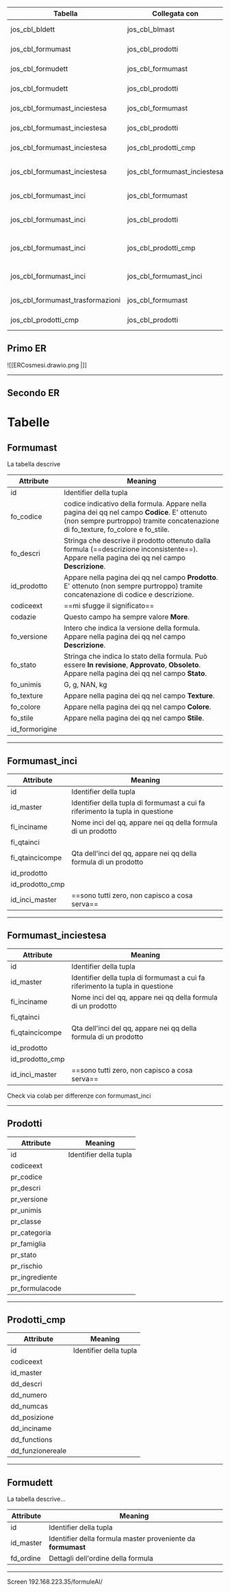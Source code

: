 
| Tabella                          | Collegata con                | Join                | Collegamento                                                                |
| -------------------------------- | ---------------------------- | ------------------- | --------------------------------------------------------------------------- |
| jos_cbl_bldett                   | jos_cbl_blmast               | INNER JOIN          | jos_cbl_bldett.id_master=jos_cbl_blmast.id                                  |
| jos_cbl_formumast                | jos_cbl_prodotti             | ==INNER JOIN==      | jos_cbl_formumast.id_prodotto=jos_cbl_prodotti.id                           |
| jos_cbl_formudett                | jos_cbl_formumast            | ==INNER JOIN==      | jos_cbl_formudett.id_master=jos_cbl_formumast.id                            |
| jos_cbl_formudett                | jos_cbl_prodotti             | ==INNER JOIN==      | jos_cbl_formudett.id_componente=jos_cbl_prodotti.id                         |
| jos_cbl_formumast_inciestesa     | jos_cbl_formumast            | ==INNER JOIN==      | jos_cbl_formumast_inciestesa.id_master=jos_cbl_formumast.id                 |
| jos_cbl_formumast_inciestesa     | jos_cbl_prodotti             | ==INNER JOIN==      | jos_cbl_formumast_inciestesa.id_prodotto=jos_cbl_prodotti.id                |
| jos_cbl_formumast_inciestesa     | jos_cbl_prodotti_cmp         | ==INNER JOIN==      | jos_cbl_formumast_inciestesa.id_prodotto_cmp=jos_cbl_prodotti_cmp.id        |
| jos_cbl_formumast_inciestesa     | jos_cbl_formumast_inciestesa | ==LEFT OUTER JOIN== | jos_cbl_formumast_inciestesa.id=jos_cbl_formumast_inciestesa.id_inci_master |
| jos_cbl_formumast_inci           | jos_cbl_formumast            | ==INNER JOIN==      | jos_cbl_formumast_inci.id_master=jos_cbl_formumast.id                       |
| jos_cbl_formumast_inci           | jos_cbl_prodotti             | ==LEFT OUTER JOIN== | jos_cbl_formumast_inci.id_prodotto=jos_cbl_prodotti.id                      |
| jos_cbl_formumast_inci           | jos_cbl_prodotti_cmp         | ==LEFT OUTER JOIN== | jos_cbl_formumast_inci.id_prodotto_cmp=jos_cbl_prodotti_cmp.id              |
| jos_cbl_formumast_inci           | jos_cbl_formumast_inci       | ==LEFT OUTER JOIN== | jos_cbl_formumast_inci.id_inci_master=jos_cbl_formumast_inci.id             |
| jos_cbl_formumast_trasformazioni | jos_cbl_formumast            | INNER JOIN          | jos_cbl_formumast_trasformazioni.id_master=jos_cbl_formumast.id             |
| jos_cbl_prodotti_cmp             | jos_cbl_prodotti             | ==INNER JOIN==      | jos_cbl_prodotti_cmp.id_master=jos_cbl_prodotti.id                          |

## Primo ER

![[ERCosmesi.drawio.png |]]

-----

## Secondo ER


# Tabelle

## Formumast
La tabella descrive

| Attribute      | Meaning                                                                                                                                                                          |
| -------------- | -------------------------------------------------------------------------------------------------------------------------------------------------------------------------------- |
| id             | Identifier della tupla                                                                                                                                                           |
| fo_codice      | codice indicativo della formula. Appare nella pagina dei qq nel campo **Codice**. E' ottenuto (non sempre purtroppo) tramite concatenazione di fo_texture, fo_colore e fo_stile. |
| fo_descri      | Stringa che descrive il prodotto ottenuto dalla formula (==descrizione inconsistente==). Appare nella pagina dei qq nel campo **Descrizione**.                                   |
| id_prodotto    | Appare nella pagina dei qq nel campo **Prodotto**. E' ottenuto (non sempre purtroppo) tramite concatenazione di codice e descrizione.                                            |
| codiceext      | ==mi sfugge il significato==                                                                                                                                                     |
| codazie        | Questo campo ha sempre valore **More**.                                                                                                                                          |
| fo_versione    | Intero che indica la versione della formula. Appare nella pagina dei qq nel campo **Descrizione**.                                                                               |
| fo_stato       | Stringa che indica lo stato della formula. Può essere **In revisione**, **Approvato**, **Obsoleto**. Appare nella pagina dei qq nel campo **Stato**.                             |
| fo_unimis      | G, g, NAN, kg                                                                                                                                                                    |
| fo_texture     | Appare nella pagina dei qq nel campo **Texture**.                                                                                                                                |
| fo_colore      | Appare nella pagina dei qq nel campo **Colore**.                                                                                                                                 |
| fo_stile       | Appare nella pagina dei qq nel campo **Stile**.                                                                                                                                  |
| id_formorigine |                                                                                                                                                                                  |

-----

## Formumast_inci

| Attribute       | Meaning                                                                        |
| --------------- | ------------------------------------------------------------------------------ |
| id              | Identifier della tupla                                                         |
| id_master       | Identifier della tupla di formumast a cui fa riferimento la tupla in questione |
| fi_inciname     | Nome inci del qq, appare nei qq della formula di un prodotto                   |
| fi_qtainci      |                                                                                |
| fi_qtaincicompe | Qta dell'inci del qq, appare nei qq della formula di un prodotto               |
| id_prodotto     |                                                                                |
| id_prodotto_cmp |                                                                                |
| id_inci_master  | ==sono tutti zero, non capisco a cosa serva==                                  |

-----

## Formumast_inciestesa

| Attribute       | Meaning                                                                        |
| --------------- | ------------------------------------------------------------------------------ |
| id              | Identifier della tupla                                                         |
| id_master       | Identifier della tupla di formumast a cui fa riferimento la tupla in questione |
| fi_inciname     | Nome inci del qq, appare nei qq della formula di un prodotto                   |
| fi_qtainci      |                                                                                |
| fi_qtaincicompe | Qta dell'inci del qq, appare nei qq della formula di un prodotto               |
| id_prodotto     |                                                                                |
| id_prodotto_cmp |                                                                                |
| id_inci_master  | ==sono tutti zero, non capisco a cosa serva==                                  |

Check via colab per differenze con formumast_inci

-----

## Prodotti

| Attribute      | Meaning                |
| -------------- | ---------------------- |
| id             | Identifier della tupla |
| codiceext      |                        |
| pr_codice      |                        |
| pr_descri      |                        |
| pr_versione    |                        |
| pr_unimis      |                        |
| pr_classe      |                        |
| pr_categoria   |                        |
| pr_famiglia    |                        |
| pr_stato       |                        |
| pr_rischio     |                        |
| pr_ingrediente |                        |
| pr_formulacode |                        |

-----

## Prodotti_cmp

| Attribute        | Meaning                |
| ---------------- | ---------------------- |
| id               | Identifier della tupla |
| codiceext        |                        |
| id_master        |                        |
| dd_descri        |                        |
| dd_numero        |                        |
| dd_numcas        |                        |
| dd_posizione     |                        |
| dd_inciname      |                        |
| dd_functions     |                        |
| dd_funzionereale |                        |


-----

## Formudett
La tabella descrive...

| Attribute | Meaning                                                      |
| --------- | ------------------------------------------------------------ |
| id        | Identifier della tupla                                       |
| id_master | Identifier della formula master proveniente da **formumast** |
| fd_ordine | Dettagli dell'ordine della formula                           |

-----

Screen 192.168.223.35/formuleAI/

